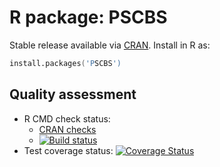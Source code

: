 # R package: PSCBS

Stable release available via [CRAN](http://cran.r-project.org/package=PSCBS).  Install in R as:

```s
install.packages('PSCBS')
```


## Quality assessment

* R CMD check status:
  - <a href="http://cran.r-project.org/web/checks/check_results_PSCBS.html">CRAN checks</a> 
  - <a href="https://travis-ci.org/HenrikBengtsson/PSCBS"><img src="https://travis-ci.org/HenrikBengtsson/PSCBS.svg?branch=master" alt="Build status"></a>
* Test coverage status:
  <a href='https://coveralls.io/r/HenrikBengtsson/PSCBS?branch=develop'><img src='https://coveralls.io/repos/HenrikBengtsson/PSCBS/badge.png?branch=develop' alt='Coverage Status' /></a>
